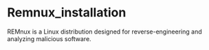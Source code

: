 # Remnux_installation
REMnux is a Linux distribution designed for reverse-engineering and analyzing malicious software.
